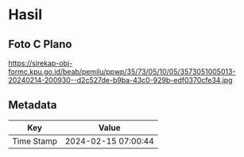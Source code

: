# Hasil

## Foto C Plano

https://sirekap-obj-formc.kpu.go.id/beab/pemilu/ppwp/35/73/05/10/05/3573051005013-20240214-200930--d2c527de-b9ba-43c0-929b-edf0370cfe34.jpg


## Metadata

| Key        | Value               |
| ---------- | ------------------- |
| Time Stamp | 2024-02-15 07:00:44 |



